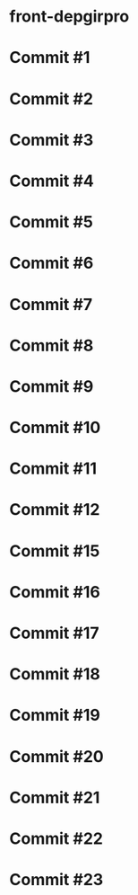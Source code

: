 # front-depgirpro
# Commit #1
# Commit #2
# Commit #3
# Commit #4
# Commit #5
# Commit #6
# Commit #7
# Commit #8
# Commit #9
# Commit #10
# Commit #11
# Commit #12
# Commit #15
# Commit #16
# Commit #17
# Commit #18
# Commit #19
# Commit #20
# Commit #21
# Commit #22
# Commit #23
